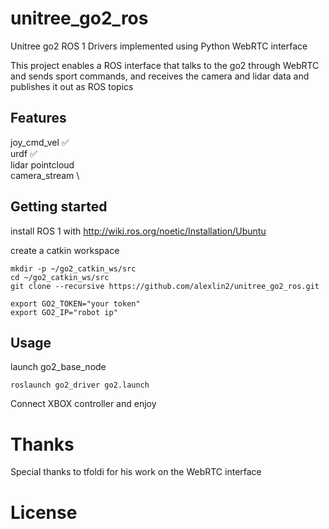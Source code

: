 # unitree_go2_ros
Unitree go2 ROS 1 Drivers implemented using Python WebRTC interface

This project enables a ROS interface that talks to the go2 through WebRTC and sends sport commands, and receives the camera and lidar data and publishes it out as ROS topics

## Features

joy_cmd_vel :white_check_mark: \
urdf :white_check_mark: \
lidar pointcloud \
camera_stream \

## Getting started

install ROS 1 with http://wiki.ros.org/noetic/Installation/Ubuntu

create a catkin workspace
```
mkdir -p ~/go2_catkin_ws/src
cd ~/go2_catkin_ws/src
git clone --recursive https://github.com/alexlin2/unitree_go2_ros.git
```

```
export GO2_TOKEN="your token"
export GO2_IP="robot ip"
```

## Usage
launch go2_base_node

```
roslaunch go2_driver go2.launch
```

Connect XBOX controller and enjoy


# Thanks

Special thanks to tfoldi for his work on the WebRTC interface

# License 

